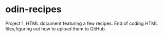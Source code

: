 # odin-recipes
Project 1, HTML document featuring a few recipes.
End of coding HTML files,figuring out how to upload them to GitHub. 